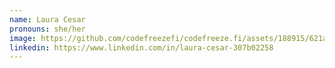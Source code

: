 ```yaml
---
name: Laura Cesar
pronouns: she/her
image: https://github.com/codefreezefi/codefreeze.fi/assets/188915/621a8a2e-a1e2-4db2-a32b-b95117af7e14
linkedin: https://www.linkedin.com/in/laura-cesar-307b02258
---
```

